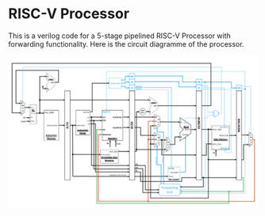 # RISC-V Processor

This is a verilog code for a 5-stage pipelined RISC-V Processor with forwarding functionality. Here is the circuit diagramme of the processor.

![The circuit diagramme of the processor.](CircuitDiagramme.png)
